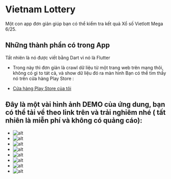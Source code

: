 # Vietnam Lottery

Một con app đơn giản giúp bạn có thể kiểm tra kết quả Xổ số Vietlott Mega 6/25.

## Những thành phần có trong App
Tất nhiên là nó được viết bằng Dart vì nó là Flutter
- Trong này thì đơn giản là crawl dữ liệu từ một trang web trên mạng thôi, không có gì to tát cả, và show dữ liệu đó ra màn hình
Bạn có thể tìm thấy nó trên cửa hàng Play Store :

- [Cửa hàng Play Store của tôi ](https://play.google.com/store/apps/dev?id=7615257913038978290)

## Đây là một vài hình ảnh DEMO của ứng dung, bạn có thể tải về theo link trên và trải nghiêm nhé ( tất nhiên là miễn phí và không có quảng cáo):
- ![alt](https://scontent.fhan4-1.fna.fbcdn.net/v/t1.0-9/s960x960/118580771_2681706082068806_740137932362028789_o.jpg?_nc_cat=105&_nc_sid=8024bb&_nc_ohc=vVzzpVXeoA4AX-wZ-go&_nc_ht=scontent.fhan4-1.fna&tp=7&oh=73cf1dcdd61564e1f1673a87f09f9766&oe=5F76A59C)
- ![alt](https://scontent-hkg4-2.xx.fbcdn.net/v/t1.0-9/s960x960/118700915_2681706085402139_3427240422671236016_o.jpg?_nc_cat=111&_nc_sid=8024bb&_nc_ohc=O1dSw9lc7S8AX-76P-6&_nc_ht=scontent-hkg4-2.xx&tp=7&oh=a807a04cd786dacfea3396693423f5a8&oe=5F735309)
- ![alt](https://scontent-hkg4-1.xx.fbcdn.net/v/t1.0-9/s960x960/118235659_2681706012068813_8361388114725432353_o.jpg?_nc_cat=106&_nc_sid=8024bb&_nc_ohc=TUZiS1K2nU4AX_o2yd5&_nc_ht=scontent-hkg4-1.xx&tp=7&oh=0ad14218392c76c30cee64d46c5e15e3&oe=5F76E8DA)
- ![alt](https://scontent.fhan3-2.fna.fbcdn.net/v/t1.0-9/s960x960/118486748_2681706022068812_7813279380102546631_o.jpg?_nc_cat=103&_nc_sid=8024bb&_nc_ohc=ydvisEQLJ8kAX9l8qUZ&_nc_ht=scontent.fhan3-2.fna&tp=7&oh=7372af8c3a0a9a34a63b0e0c7ec8c2d9&oe=5F74E315)
- ![alt](https://scontent.fhan4-1.fna.fbcdn.net/v/t1.0-9/s960x960/118499619_2681705952068819_8839652064819933844_o.jpg?_nc_cat=105&_nc_sid=8024bb&_nc_ohc=a67kCyT2_igAX9Lle00&_nc_ht=scontent.fhan4-1.fna&tp=7&oh=39c586147897907c3803d55039a8793f&oe=5F772161)
- ![alt](https://scontent.fhan3-2.fna.fbcdn.net/v/t1.0-9/s960x960/118652058_2681705975402150_8005654659266543309_o.jpg?_nc_cat=103&_nc_sid=8024bb&_nc_ohc=r47D1V3VyyEAX9h5GVM&_nc_ht=scontent.fhan3-2.fna&tp=7&oh=c1def72558f9751957130a3637a11430&oe=5F762477)
- ![alt](https://scontent-hkg4-1.xx.fbcdn.net/v/t1.0-9/s960x960/118614970_2681705945402153_3990296933148932742_o.jpg?_nc_cat=101&_nc_sid=8024bb&_nc_ohc=j9QFalFctIQAX_ltp7p&_nc_ht=scontent-hkg4-1.xx&tp=7&oh=ecc967c98fad9f14d87eabbddc6d6ca5&oe=5F754AF8)
- ![alt](https://www.facebook.com/thiemtinhte/videos/2681705925402155/)

